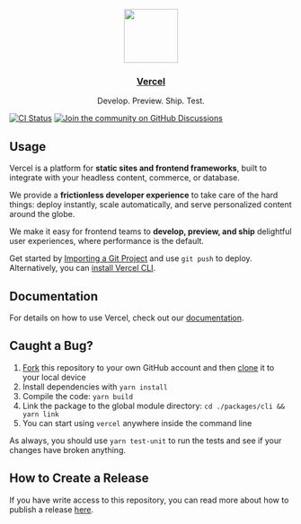 <p align="center">
  <a href="https://vercel.com">
    <img src="https://assets.vercel.com/image/upload/v1588805858/repositories/vercel/logo.png" height="96">
    <h3 align="center">Vercel</h3>
  </a>
  <p align="center">Develop. Preview. Ship. Test.</p>
</p>

[![CI Status](https://github.com/vercel/vercel/actions/workflows/test-unit.yml/badge.svg)](https://github.com/vercel/vercel/actions/workflows/test-unit.yml)
[![Join the community on GitHub Discussions](https://badgen.net/badge/join%20the%20discussion/on%20github/black?icon=github)](https://github.com/vercel/vercel/discussions)

## Usage

Vercel is a platform for **static sites and frontend frameworks**, built to integrate with your headless content, commerce, or database.

We provide a **frictionless developer experience** to take care of the hard things: deploy instantly, scale automatically, and serve personalized content around the globe.

We make it easy for frontend teams to **develop, preview, and ship** delightful user experiences, where performance is the default.

Get started by [Importing a Git Project](https://vercel.com/new) and use `git push` to deploy. Alternatively, you can [install Vercel CLI](https://vercel.com/cli).

## Documentation

For details on how to use Vercel, check out our [documentation](https://vercel.com/docs).

## Caught a Bug?

1. [Fork](https://help.github.com/articles/fork-a-repo/) this repository to your own GitHub account and then [clone](https://help.github.com/articles/cloning-a-repository/) it to your local device
2. Install dependencies with `yarn install`
3. Compile the code: `yarn build`
4. Link the package to the global module directory: `cd ./packages/cli && yarn link`
5. You can start using `vercel` anywhere inside the command line

As always, you should use `yarn test-unit` to run the tests and see if your changes have broken anything.

## How to Create a Release

If you have write access to this repository, you can read more about how to publish a release [here](https://github.com/vercel/vercel/wiki/Creating-a-Release).
